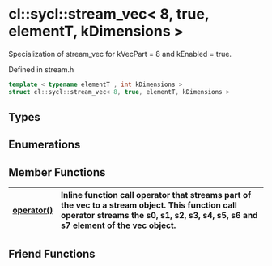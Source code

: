 # cl::sycl::stream_vec< 8, true, elementT, kDimensions >

Specialization of stream_vec for kVecPart = 8 and kEnabled = true. 

Defined in stream.h

```cpp
template < typename elementT , int kDimensions >
struct cl::sycl::stream_vec< 8, true, elementT, kDimensions >
```

## Types

## Enumerations

## Member Functions

| [operator()](./functions/operator()/README.md) | Inline function call operator that streams part of the vec to a stream object. This function call operator streams the s0, s1, s2, s3, s4, s5, s6 and s7 element of the vec object.  |
| :--- | :--- |


## Friend Functions

